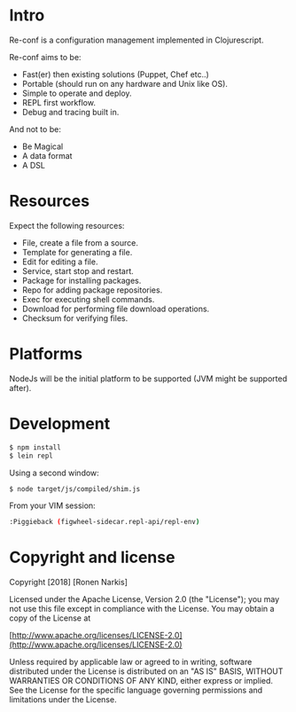 # Intro

Re-conf is a configuration management implemented in Clojurescript.

Re-conf aims to be:

* Fast(er) then existing solutions (Puppet, Chef etc..)
* Portable (should run on any hardware and Unix like OS).
* Simple to operate and deploy.
* REPL first workflow.
* Debug and tracing built in.

And not to be:

* Be Magical
* A data format
* A DSL

# Resources

Expect the following resources:

* File, create a file from a source.
* Template for generating a file.
* Edit for editing a file.
* Service, start stop and restart.
* Package for installing packages.
* Repo for adding package repositories.
* Exec for executing shell commands.
* Download for performing file download operations.
* Checksum for verifying files.

# Platforms

NodeJs will be the initial platform to be supported (JVM might be supported after).

# Development

```bash
$ npm install
$ lein repl
```

Using a second window:

```bash
$ node target/js/compiled/shim.js
```

From your VIM session:

```bash
:Piggieback (figwheel-sidecar.repl-api/repl-env)
```

# Copyright and license

Copyright [2018] [Ronen Narkis]

Licensed under the Apache License, Version 2.0 (the "License");
you may not use this file except in compliance with the License.
You may obtain a copy of the License at

  [http://www.apache.org/licenses/LICENSE-2.0](http://www.apache.org/licenses/LICENSE-2.0)

Unless required by applicable law or agreed to in writing, software
distributed under the License is distributed on an "AS IS" BASIS,
WITHOUT WARRANTIES OR CONDITIONS OF ANY KIND, either express or implied.
See the License for the specific language governing permissions and
limitations under the License.
